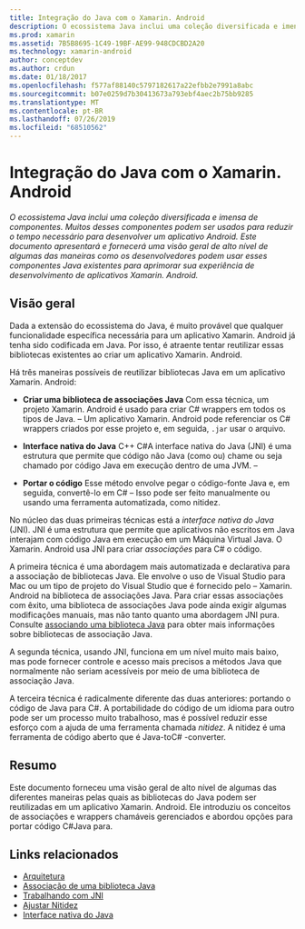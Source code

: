 ```yaml
---
title: Integração do Java com o Xamarin. Android
description: O ecossistema Java inclui uma coleção diversificada e imensa de componentes. Muitos desses componentes podem ser usados para reduzir o tempo necessário para desenvolver um aplicativo Android. Este documento apresentará e fornecerá uma visão geral de alto nível de algumas das maneiras como os desenvolvedores podem usar esses componentes Java existentes para aprimorar sua experiência de desenvolvimento de aplicativos Xamarin. Android.
ms.prod: xamarin
ms.assetid: 7B5B8695-1C49-19BF-AE99-948CDCBD2A20
ms.technology: xamarin-android
author: conceptdev
ms.author: crdun
ms.date: 01/18/2017
ms.openlocfilehash: f577af88140c5797182617a22efbb2e7991a8abc
ms.sourcegitcommit: b07e0259d7b30413673a793ebf4aec2b75bb9285
ms.translationtype: MT
ms.contentlocale: pt-BR
ms.lasthandoff: 07/26/2019
ms.locfileid: "68510562"
---
```

# <a name="java-integration-with-xamarinandroid"></a>Integração do Java com o Xamarin. Android

_O ecossistema Java inclui uma coleção diversificada e imensa de componentes. Muitos desses componentes podem ser usados para reduzir o tempo necessário para desenvolver um aplicativo Android. Este documento apresentará e fornecerá uma visão geral de alto nível de algumas das maneiras como os desenvolvedores podem usar esses componentes Java existentes para aprimorar sua experiência de desenvolvimento de aplicativos Xamarin. Android._

## <a name="overview"></a>Visão geral

Dada a extensão do ecossistema do Java, é muito provável que qualquer funcionalidade específica necessária para um aplicativo Xamarin. Android já tenha sido codificada em Java. Por isso, é atraente tentar reutilizar essas bibliotecas existentes ao criar um aplicativo Xamarin. Android.

Há três maneiras possíveis de reutilizar bibliotecas Java em um aplicativo Xamarin. Android: 

-   **Criar uma biblioteca de associações Java** Com essa técnica, um projeto Xamarin. Android é usado para criar C# wrappers em todos os tipos de Java. &ndash; Um aplicativo Xamarin. Android pode referenciar os C# wrappers criados por esse projeto e, em seguida, `.jar` usar o arquivo. 

-   **Interface nativa do Java**   C++ C#A interface nativa do Java (JNI) é uma estrutura que permite que código não Java (como ou) chame ou seja chamado por código Java em execução dentro de uma JVM. &ndash; 

-   **Portar o código** Esse método envolve pegar o código-fonte Java e, em seguida, convertê-lo em C# &ndash; Isso pode ser feito manualmente ou usando uma ferramenta automatizada, como nitidez. 

No núcleo das duas primeiras técnicas está a *interface nativa do Java* (JNI). JNI é uma estrutura que permite que aplicativos não escritos em Java interajam com código Java em execução em um Máquina Virtual Java. O Xamarin. Android usa JNI para criar *associações* para C# o código. 

A primeira técnica é uma abordagem mais automatizada e declarativa para a associação de bibliotecas Java. Ele envolve o uso de Visual Studio para Mac ou um tipo de projeto do Visual Studio que é fornecido pelo &ndash; Xamarin. Android na biblioteca de associações Java. Para criar essas associações com êxito, uma biblioteca de associações Java pode ainda exigir algumas modificações manuais, mas não tanto quanto uma abordagem JNI pura. Consulte [associando uma biblioteca Java](~/android/platform/binding-java-library/index.md) para obter mais informações sobre bibliotecas de associação Java. 

A segunda técnica, usando JNI, funciona em um nível muito mais baixo, mas pode fornecer controle e acesso mais precisos a métodos Java que normalmente não seriam acessíveis por meio de uma biblioteca de associação Java. 

A terceira técnica é radicalmente diferente das duas anteriores: portando o código de Java para C#. A portabilidade do código de um idioma para outro pode ser um processo muito trabalhoso, mas é possível reduzir esse esforço com a ajuda de uma ferramenta chamada *nitidez*. A nitidez é uma ferramenta de código aberto que é Java-toC# -converter. 



## <a name="summary"></a>Resumo

Este documento forneceu uma visão geral de alto nível de algumas das diferentes maneiras pelas quais as bibliotecas do Java podem ser reutilizadas em um aplicativo Xamarin. Android. Ele introduziu os conceitos de associações e wrappers chamáveis gerenciados e abordou opções para portar código C#Java para. 


## <a name="related-links"></a>Links relacionados

- [Arquitetura](~/android/internals/architecture.md)
- [Associação de uma biblioteca Java](~/android/platform/binding-java-library/index.md)
- [Trabalhando com JNI](~/android/platform/java-integration/working-with-jni.md)
- [Ajustar Nitidez](https://github.com/slluis/sharpen)
- [Interface nativa do Java](http://docs.oracle.com/javase/7/docs/technotes~/jni/index.html)
